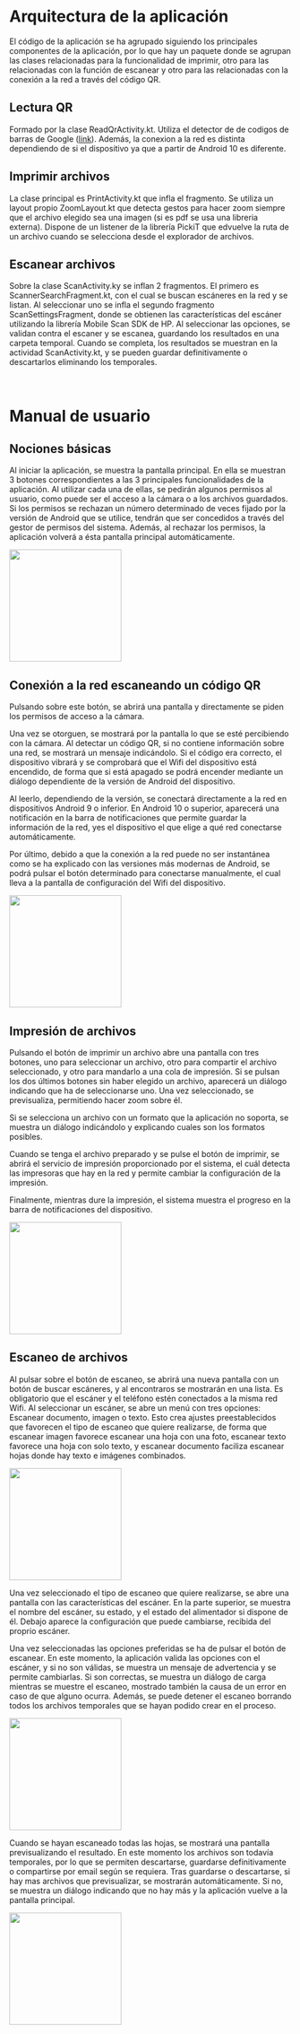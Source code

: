 # Arquitectura de la aplicación

El código de la aplicación se ha agrupado siguiendo los principales componentes de la aplicación, por lo que hay un paquete donde se agrupan las clases relacionadas para la funcionalidad de imprimir, otro para las relacionadas con la función de escanear y otro para las relacionadas con la conexión a la red a través del código QR.


## Lectura QR

Formado por la clase ReadQrActivity.kt. Utiliza el detector de de codigos de barras de Google ([link](https://developers.google.com/ml-kit/vision/barcode-scanning)). Además, la conexion a la red es distinta dependiendo de si el dispositivo ya que a partir de Android 10 es diferente.


## Imprimir archivos

La clase principal es PrintActivity.kt que infla el fragmento. Se utiliza un layout propio ZoomLayout.kt que detecta gestos para hacer zoom siempre que el archivo elegido sea una imagen (si es pdf se usa una libreria externa). Dispone de un listener de la librería PickiT que edvuelve la ruta de un archivo cuando se selecciona desde el explorador de archivos.


## Escanear archivos

Sobre la clase ScanActivity.ky se inflan 2 fragmentos. El primero es ScannerSearchFragment.kt, con el cual se buscan escáneres en la red y se listan. Al seleccionar uno se infla el segundo fragmento ScanSettingsFragment, donde se obtienen las características del escáner utilizando la librería Mobile Scan SDK de HP. Al seleccionar las opciones, se validan contra el escaner y se escanea, guardando los resultados en una carpeta temporal. Cuando se completa, los resultados se muestran en la actividad ScanActivity.kt, y se pueden guardar definitivamente o descartarlos eliminando los temporales.

<br>

# Manual de usuario

## Nociones básicas
Al iniciar la aplicación, se muestra la pantalla principal. En ella se muestran 3 botones correspondientes a las 3 principales funcionalidades de la aplicación.
Al utilizar cada una de ellas, se pedirán algunos permisos al usuario, como puede ser el acceso a la cámara o a los archivos guardados. Si los permisos se rechazan un número determinado de veces fijado por la versión de Android que se utilice, tendrán que ser concedidos a través del gestor de permisos del sistema. Además, al rechazar los permisos, la aplicación volverá a ésta pantalla principal automáticamente.
 

<img src="readme_images/main_menu.jpg" width="200">



## Conexión a la red escaneando un código QR
Pulsando sobre este botón, se abrirá una pantalla y directamente se piden los permisos de acceso a la cámara. 
 
Una vez se otorguen, se mostrará por la pantalla lo que se esté percibiendo con la cámara.
Al detectar un código QR, si no contiene información sobre una red, se mostrará un mensaje indicándolo. Si el código era correcto, el dispositivo vibrará y se comprobará que el Wifi del dispositivo está encendido, de forma que si está apagado se podrá encender mediante un diálogo dependiente de la versión de Android del dispositivo.
  
Al leerlo, dependiendo de la versión, se conectará directamente a la red en dispositivos Android 9 o inferior. En Android 10 o superior, aparecerá una notificación en la barra de notificaciones que permite guardar la información de la red, yes el dispositivo el que elige a qué red conectarse automáticamente.
 
Por último, debido a que la conexión a la red puede no ser instantánea como se ha explicado con las versiones más modernas de Android, se podrá pulsar el botón determinado para conectarse manualmente, el cual lleva a la pantalla de configuración del Wifi del dispositivo.
 

<img src="readme_images/readQR.jpg" width="200">


## Impresión de archivos
Pulsando el botón de imprimir un archivo abre una pantalla con tres botones, uno para seleccionar un archivo, otro para compartir el archivo seleccionado, y otro para mandarlo a una cola de impresión. Si se pulsan los dos últimos botones sin haber elegido un archivo, aparecerá un diálogo indicando que ha de seleccionarse uno. Una vez seleccionado, se previsualiza, permitiendo hacer zoom sobre él.
 
Si se selecciona un archivo con un formato que la aplicación no soporta, se muestra un diálogo indicándolo y explicando cuales son los formatos posibles.
 
Cuando se tenga el archivo preparado y se pulse el botón de imprimir, se abrirá el servicio de impresión proporcionado por el sistema, el cuál detecta las impresoras que hay en la red y permite cambiar la configuración de la impresión.
 
Finalmente, mientras dure la impresión, el sistema muestra el progreso en la barra de notificaciones del dispositivo.
 

<img src="readme_images/print.jpg" width="200">


## Escaneo de archivos
Al pulsar sobre el botón de escaneo, se abrirá una nueva pantalla con un botón de buscar escáneres, y al encontraros se mostrarán en una lista. Es obligatorio que el escáner y el teléfono estén conectados a la misma red Wifi.
Al seleccionar un escáner, se abre un menú con tres opciones: Escanear documento, imagen o texto. Esto crea ajustes preestablecidos que favorecen el tipo de escaneo que quiere realizarse, de forma que escanear imagen favorece escanear una hoja con una foto, escanear texto favorece una hoja con solo texto, y escanear documento faciliza escanear hojas donde hay texto e imágenes combinados.


<img src="readme_images/searchScanner.jpg" width="200">


Una vez seleccionado el tipo de escaneo que quiere realizarse, se abre una pantalla con las características del escáner.
En la parte superior, se muestra el nombre del escáner, su estado, y el estado del alimentador si dispone de él. Debajo aparece la configuración que puede cambiarse, recibida del proprio escáner.
 
Una vez seleccionadas las opciones preferidas se ha de pulsar el botón de escanear. En este momento, la aplicación valida las opciones con el escáner, y si no son válidas, se muestra un mensaje de advertencia y se permite cambiarlas. Si son correctas, se muestra un diálogo de carga mientras se muestre el escaneo, mostrado también la causa de un error en caso de que alguno ocurra. Además, se puede detener el escaneo borrando todos los archivos temporales que se hayan podido crear en el proceso.


<img src="readme_images/scannerSettings.jpg" width="200">


Cuando se hayan escaneado todas las hojas, se mostrará una pantalla previsualizando el resultado. En este momento los archivos son todavía temporales, por lo que se permiten descartarse, guardarse definitivamente o compartirse por email según se requiera. Tras guardarse o descartarse, si hay mas archivos que previsualizar, se mostrarán automáticamente. Si no, se muestra un diálogo indicando que no hay más y la aplicación vuelve a la pantalla principal.


<img src="readme_images/scanResult.jpg" width="200">

